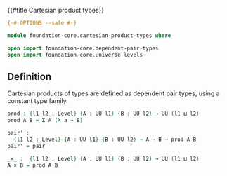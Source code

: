 {{#title  Cartesian product types}}

```agda
{-# OPTIONS --safe #-}

module foundation-core.cartesian-product-types where

open import foundation-core.dependent-pair-types
open import foundation-core.universe-levels
```

## Definition

Cartesian products of types are defined as dependent pair types, using a constant type family.

```agda
prod : {l1 l2 : Level} (A : UU l1) (B : UU l2) → UU (l1 ⊔ l2)
prod A B = Σ A (λ a → B)

pair' :
  {l1 l2 : Level} {A : UU l1} {B : UU l2} → A → B → prod A B
pair' = pair

_×_ :  {l1 l2 : Level} (A : UU l1) (B : UU l2) → UU (l1 ⊔ l2)
A × B = prod A B
```
